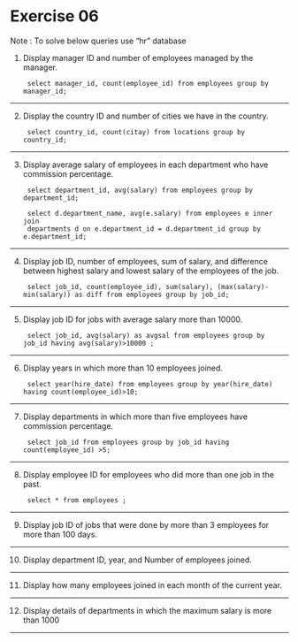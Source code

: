 
# Exercise 06

Note : To solve below queries use “hr” database
1. Display manager ID and number of employees managed by the manager.

        select manager_id, count(employee_id) from employees group by manager_id; 

----------------------------------------------------
2. Display the country ID and number of cities we have in the country.

        select country_id, count(citay) from locations group by country_id;

----------------------------------------------------
3. Display average salary of employees in each department who have commission percentage.

        select department_id, avg(salary) from employees group by department_id;
        
        select d.department_name, avg(e.salary) from employees e inner join 
        departments d on e.department_id = d.department_id group by e.department_id;
----------------------------------------------------
4. Display job ID, number of employees, sum of salary, and difference between highest salary and lowest salary of the employees of the job.

        select job_id, count(employee_id), sum(salary), (max(salary)-min(salary)) as diff from employees group by job_id;

----------------------------------------------------
5. Display job ID for jobs with average salary more than 10000. 

        select job_id, avg(salary) as avgsal from employees group by job_id having avg(salary)>10000 ;

----------------------------------------------------
6. Display years in which more than 10 employees joined.

        select year(hire_date) from employees group by year(hire_date) having count(employee_id)>10;

----------------------------------------------------
7. Display departments in which more than five employees have commission percentage.

        select job_id from employees group by job_id having count(employee_id) >5;
----------------------------------------------------
8. Display employee ID for employees who did more than one job in the past.

        select * from employees ;

----------------------------------------------------
9. Display job ID of jobs that were done by more than 3 employees for more than 100 days.

----------------------------------------------------
10. Display department ID, year, and Number of employees joined. 

----------------------------------------------------
11. Display how many employees joined in each month of the current year.

----------------------------------------------------
12. Display details of departments in which the maximum salary is more than 1000

----------------------------------------------------